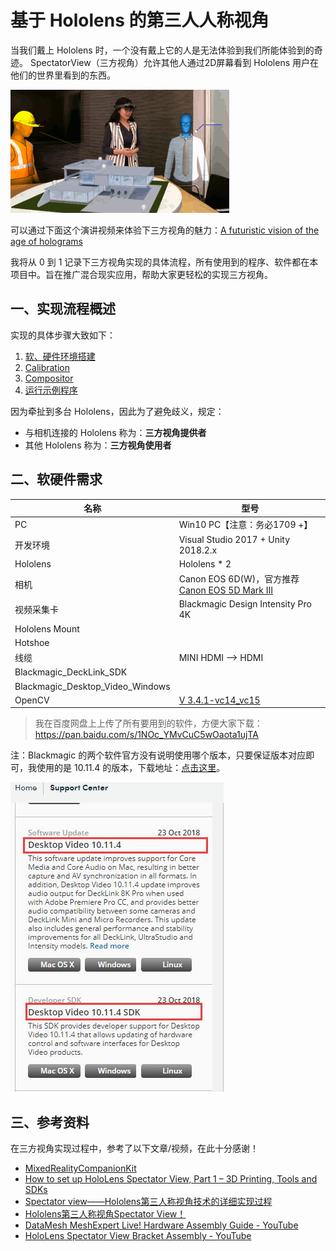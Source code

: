# 基于 Hololens 的第三人人称视角

当我们戴上 Hololens 时，一个没有戴上它的人是无法体验到我们所能体验到的奇迹。 SpectatorView（三方视角）允许其他人通过2D屏幕看到 Hololens 用户在他们的世界里看到的东西。

![spectatorviewvideo](DocumentationImages/spectatorviewvideo.gif)

可以通过下面这个演讲视频来体验下三方视角的魅力：[A futuristic vision of the age of holograms](https://www.ted.com/talks/alex_kipman_the_dawn_of_the_age_of_holograms)

我将从 0 到 1 记录下三方视角实现的具体流程，所有使用到的程序、软件都在本项目中。旨在推广混合现实应用，帮助大家更轻松的实现三方视角。

## 一、实现流程概述

实现的具体步骤大致如下：

1. [软、硬件环境搭建](./EnvironmentSetup/README.md)
2. [Calibration](./Calibration/README.md)
3. [Compositor](./Compositor/README.md)
4. [运行示例程序](./SpectatorViewSample/README.md)

因为牵扯到多台 Hololens，因此为了避免歧义，规定：

- 与相机连接的 Hololens 称为：**三方视角提供者**
- 其他 Hololens 称为：**三方视角使用者**

## 二、软硬件需求

| 名称                             | 型号                                                         |
| -------------------------------- | ------------------------------------------------------------ |
| PC                               | Win10 PC【注意：务必1709 +】                                 |
| 开发环境                         | Visual Studio 2017 + Unity 2018.2.x                          |
| Hololens                         | Hololens * 2                                                 |
| 相机                             | Canon EOS 6D(W)，官方推荐[Canon EOS 5D Mark III](https://www.amazon.com/Canon-Frame-Full-HD-Digital-Camera/dp/B007FGYZFI/ref=sr_1_3?s=photo&ie=UTF8&qid=1480537693&sr=1-3&keywords=Canon+5D+Mark+III) |
| 视频采集卡                       | Blackmagic Design Intensity Pro 4K                           |
| Hololens Mount                   |                                                              |
| Hotshoe                          |                                                              |
| 线缆                             | MINI HDMI --> HDMI                                           |
| Blackmagic_DeckLink_SDK          |                                                              |
| Blackmagic_Desktop_Video_Windows |                                                              |
| OpenCV                           | [V 3.4.1-vc14_vc15](https://sourceforge.net/projects/opencvlibrary/files/opencv-win/3.4.1/opencv-3.4.1-vc14_vc15.exe/download) |

>我在百度网盘上上传了所有要用到的软件，方便大家下载：https://pan.baidu.com/s/1NOc_YMvCuC5wOaota1ujTA
>

注：Blackmagic 的两个软件官方没有说明使用哪个版本，只要保证版本对应即可，我使用的是 10.11.4 的版本，下载地址：[点击这里](https://www.blackmagicdesign.com/support/)。

![](DocumentationImages/20181125181831.jpg)

## 三、参考资料

在三方视角实现过程中，参考了以下文章/视频，在此十分感谢！

- [MixedRealityCompanionKit](https://github.com/Microsoft/MixedRealityCompanionKit)
- [How to set up HoloLens Spectator View, Part 1 – 3D Printing, Tools and SDKs](https://www.andreasjakl.com/set-hololens-spectator-view-part-1/)
- [Spectator view——Hololens第三人称视角技术的详细实现过程](https://blog.csdn.net/frog_add1s/article/details/79569573)
- [Hololens第三人称视角Spectator View！](https://blog.csdn.net/lyx_zhl/article/details/56011636)
- [DataMesh MeshExpert Live! Hardware Assembly Guide - YouTube](https://www.youtube.com/watch?v=Yx6EKH_QjrU)
- [HoloLens Spectator View Bracket Assembly - YouTube](https://www.youtube.com/watch?v=PHF5TlyDg5M)

